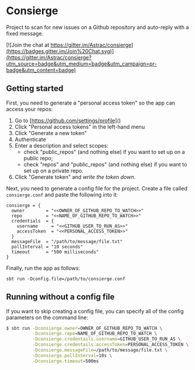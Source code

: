 # Consierge

Project to scan for new issues on a Github repository and auto-reply with a fixed message.

[![Join the chat at https://gitter.im/Astrac/consierge](https://badges.gitter.im/Join%20Chat.svg)](https://gitter.im/Astrac/consierge?utm_source=badge&utm_medium=badge&utm_campaign=pr-badge&utm_content=badge)

## Getting started

First, you need to generate a "personal access token" so the app can access your repos:

1. Go to [https://github.com/settings/profile]()
2. Click "Personal access tokens" in the left-hand menu
3. Click "Generate a new token"
4. Authenticate
5. Enter a description and select scopes:
   - check "public_repos" (and nothing else) if you want to set up on a public repo;
   - check "repos" and "public_repos" (and nothing else) if you want to set up on a private repo.
6. Click "Generate token" and *write the token down*.

Next, you need to generate a config file for the project. Create a file called `consierge.conf` and paste the following into it:

~~~
consierge = {
  owner        = "<<OWNER_OF_GITHUB_REPO_TO_WATCH>>"
  repo         = "<<NAME_OF_GITHUB_REPO_TO_WATCH>>"
  credentials  = {
    username     = "<<GITHUB_USER_TO_RUN_AS>>"
    accessToken  = "<<PERSONAL_ACCESS_TOKEN>>"
  }
  messageFile  = "/path/to/message/file.txt"
  pollInterval = "10 seconds"
  timeout      = "500 milliseconds"
}
~~~

Finally, run the app as follows:

~~~
sbt run -Dconfig.file=/path/to/consierge.conf
~~~

## Running without a config file

If you want to skip creating a config file, you can specify all of the config parameters on the command line:

~~~ bash
$ sbt run -Dconsierge.owner=OWNER_OF_GITHUB_REPO_TO_WATCH \
          -Dconsierge.repo=NAME_OF_GITHUB_REPO_TO_WATCH \
          -Dconsierge.credentails.username=GITHUB_USER_TO_RUN_AS \
          -Dconsierge.credentails.accessToken=PERSONAL_ACCESS_TOKEN \
          -Dconsierge.messageFile=/path/to/message/file.txt \
          -Dconsierge.pollInterval=10s \
          -Dconsierge.timeout=500ms
~~~
